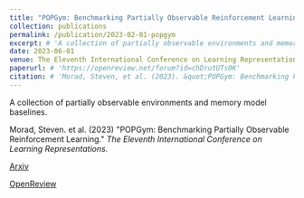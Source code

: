 ```yaml
---
title: "POPGym: Benchmarking Partially Observable Reinforcement Learning"
collection: publications
permalink: /publication/2023-02-01-popgym
excerpt: # 'A collection of partially observable environments and memory model baselines'
date: 2023-06-01
venue: The Eleventh International Conference on Learning Representations
paperurl: # 'https://openreview.net/forum?id=chDrutUTs0K'
citation: # 'Morad, Steven, et al. (2023). &quot;POPGym: Benchmarking Partially Observable Reinforcement Learning.&quot; <i>The Eleventh International Conference on Learning Representations</i>.'
---
```

A collection of partially observable environments and memory model baselines.

Morad, Steven. et al. (2023) "POPGym: Benchmarking Partially Observable Reinforcement Learning." <i>The Eleventh International Conference on Learning Representations.</i>

[Arxiv](https://arxiv.org/abs/2306.13826)

[OpenReview](https://openreview.net/forum?id=chDrutUTs0K)